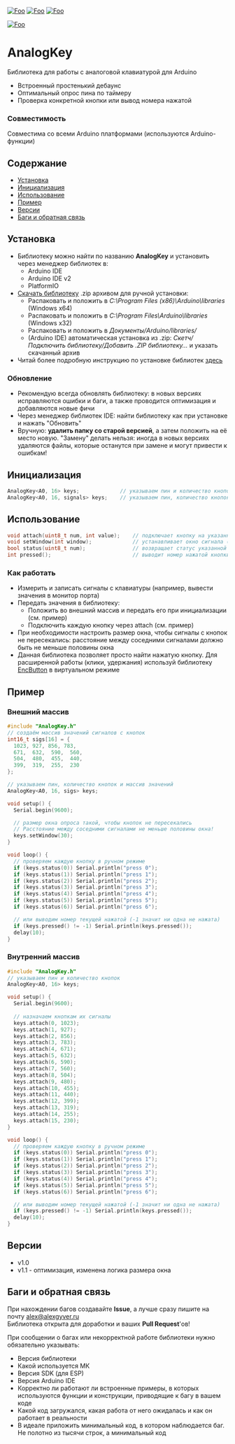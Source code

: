 [![Foo](https://img.shields.io/badge/Version-1.1-brightgreen.svg?style=flat-square)](#versions)
[![Foo](https://img.shields.io/badge/Website-AlexGyver.ru-blue.svg?style=flat-square)](https://alexgyver.ru/)
[![Foo](https://img.shields.io/badge/%E2%82%BD$%E2%82%AC%20%D0%9D%D0%B0%20%D0%BF%D0%B8%D0%B2%D0%BE-%D1%81%20%D1%80%D1%8B%D0%B1%D0%BA%D0%BE%D0%B9-orange.svg?style=flat-square)](https://alexgyver.ru/support_alex/)

[![Foo](https://img.shields.io/badge/README-ENGLISH-brightgreen.svg?style=for-the-badge)](https://github-com.translate.goog/GyverLibs/AnalogKey?_x_tr_sl=ru&_x_tr_tl=en)

# AnalogKey
Библиотека для работы с аналоговой клавиатурой для Arduino
- Встроенный простенький дебаунс
- Оптимальный опрос пина по таймеру
- Проверка конкретной кнопки или вывод номера нажатой

### Совместимость
Совместима со всеми Arduino платформами (используются Arduino-функции)

## Содержание
- [Установка](#install)
- [Инициализация](#init)
- [Использование](#usage)
- [Пример](#example)
- [Версии](#versions)
- [Баги и обратная связь](#feedback)

<a id="install"></a>
## Установка
- Библиотеку можно найти по названию **AnalogKey** и установить через менеджер библиотек в:
    - Arduino IDE
    - Arduino IDE v2
    - PlatformIO
- [Скачать библиотеку](https://github.com/GyverLibs/AnalogKey/archive/refs/heads/main.zip) .zip архивом для ручной установки:
    - Распаковать и положить в *C:\Program Files (x86)\Arduino\libraries* (Windows x64)
    - Распаковать и положить в *C:\Program Files\Arduino\libraries* (Windows x32)
    - Распаковать и положить в *Документы/Arduino/libraries/*
    - (Arduino IDE) автоматическая установка из .zip: *Скетч/Подключить библиотеку/Добавить .ZIP библиотеку…* и указать скачанный архив
- Читай более подробную инструкцию по установке библиотек [здесь](https://alexgyver.ru/arduino-first/#%D0%A3%D1%81%D1%82%D0%B0%D0%BD%D0%BE%D0%B2%D0%BA%D0%B0_%D0%B1%D0%B8%D0%B1%D0%BB%D0%B8%D0%BE%D1%82%D0%B5%D0%BA)
### Обновление
- Рекомендую всегда обновлять библиотеку: в новых версиях исправляются ошибки и баги, а также проводится оптимизация и добавляются новые фичи
- Через менеджер библиотек IDE: найти библиотеку как при установке и нажать "Обновить"
- Вручную: **удалить папку со старой версией**, а затем положить на её место новую. "Замену" делать нельзя: иногда в новых версиях удаляются файлы, которые останутся при замене и могут привести к ошибкам!


<a id="init"></a>
## Инициализация
```cpp
AnalogKey<A0, 16> keys;             // указываем пин и количество кнопок
AnalogKey<A0, 16, signals> keys;    // указываем пин, количество кнопок и внешний массив сигналов
```

<a id="usage"></a>
## Использование
```cpp
void attach(uint8_t num, int value);    // подключает кнопку на указанное значение
void setWindow(int window);             // устанавливает окно сигнала (умолч. 40)
bool status(uint8_t num);               // возвращает статус указанной кнопки
int pressed();                          // выводит номер нажатой кнопки или -1, если нажатых кнопок нет
```
### Как работать
- Измерить и записать сигналы с клавиатуры (например, вывести значения в монитор порта)
- Передать значения в библиотеку:
    - Положить во внешний массив и передать его при инициализации (см. пример)
    - Подключить каждую кнопку через attach (см. пример)
- При необходимости настроить размер окна, чтобы сигналы с кнопок не пересекались: расстояние между соседними сигналами должно быть не меньше половины окна
- Данная библиотека позволяет просто найти нажатую кнопку. Для расширенной работы (клики, удержания) используй библиотеку [EncButton](https://github.com/GyverLibs/EncButton) в виртуальном режиме

<a id="example"></a>
## Пример
### Внешний массив
```cpp
#include "AnalogKey.h"
// создаём массив значений сигналов с кнопок
int16_t sigs[16] = {
  1023, 927, 856, 783,
  671,  632,  590,  560,
  504,  480,  455,  440,
  399,  319,  255,  230
};

// указываем пин, количество кнопок и массив значений
AnalogKey<A0, 16, sigs> keys;

void setup() {
  Serial.begin(9600);

  // размер окна опроса такой, чтобы кнопок не пересекались
  // Расстояние между соседними сигналами не меньше половины окна!
  keys.setWindow(30);
}

void loop() {
  // проверяем каждую кнопку в ручном режиме
  if (keys.status(0)) Serial.println("press 0");
  if (keys.status(1)) Serial.println("press 1");
  if (keys.status(2)) Serial.println("press 2");
  if (keys.status(3)) Serial.println("press 3");
  if (keys.status(4)) Serial.println("press 4");
  if (keys.status(5)) Serial.println("press 5");
  if (keys.status(6)) Serial.println("press 6");

  // или выводим номер текущей нажатой (-1 значит ни одна не нажата)
  if (keys.pressed() != -1) Serial.println(keys.pressed());
  delay(10);
}
```

### Внутренний массив
```cpp
#include "AnalogKey.h"
// указываем пин и количество кнопок
AnalogKey<A0, 16> keys;

void setup() {
  Serial.begin(9600);
  
  // назначаем кнопкам их сигналы
  keys.attach(0, 1023);
  keys.attach(1, 927);
  keys.attach(2, 856);
  keys.attach(3, 783);
  keys.attach(4, 671);
  keys.attach(5, 632);
  keys.attach(6, 590);
  keys.attach(7, 560);
  keys.attach(8, 504);
  keys.attach(9, 480);
  keys.attach(10, 455);
  keys.attach(11, 440);
  keys.attach(12, 399);
  keys.attach(13, 319);
  keys.attach(14, 255);
  keys.attach(15, 230);
}

void loop() {  
  // проверяем каждую кнопку в ручном режиме
  if (keys.status(0)) Serial.println("press 0");
  if (keys.status(1)) Serial.println("press 1");
  if (keys.status(2)) Serial.println("press 2");
  if (keys.status(3)) Serial.println("press 3");
  if (keys.status(4)) Serial.println("press 4");
  if (keys.status(5)) Serial.println("press 5");
  if (keys.status(6)) Serial.println("press 6");

  // или выводим номер текущей нажатой (-1 значит ни одна не нажата)
  if (keys.pressed() != -1) Serial.println(keys.pressed());
  delay(10);
}
```

<a id="versions"></a>
## Версии
- v1.0
- v1.1 - оптимизация, изменена логика размера окна

<a id="feedback"></a>
## Баги и обратная связь
При нахождении багов создавайте **Issue**, а лучше сразу пишите на почту [alex@alexgyver.ru](mailto:alex@alexgyver.ru)  
Библиотека открыта для доработки и ваших **Pull Request**'ов!


При сообщении о багах или некорректной работе библиотеки нужно обязательно указывать:
- Версия библиотеки
- Какой используется МК
- Версия SDK (для ESP)
- Версия Arduino IDE
- Корректно ли работают ли встроенные примеры, в которых используются функции и конструкции, приводящие к багу в вашем коде
- Какой код загружался, какая работа от него ожидалась и как он работает в реальности
- В идеале приложить минимальный код, в котором наблюдается баг. Не полотно из тысячи строк, а минимальный код
